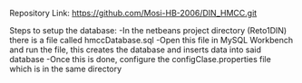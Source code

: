 Repository Link: https://github.com/Mosi-HB-2006/DIN_HMCC.git

Steps to setup the database:
-In the netbeans project directory (Reto1DIN) there is a file called hmccDatabase.sql
-Open this file in MySQL Workbench and run the file, this creates the database and inserts data into said database
-Once this is done, configure the configClase.properties file which is in the same directory
